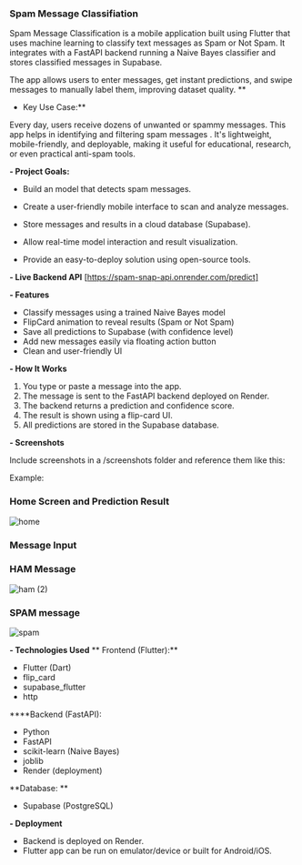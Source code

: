 ### Spam Message Classifiation

Spam Message Classification is a mobile application built using Flutter that uses machine learning to classify text messages as Spam or Not Spam. It integrates with a FastAPI backend running a Naive Bayes classifier and stores classified messages in Supabase.

The app allows users to enter messages, get instant predictions, and swipe messages to manually label them, improving dataset quality.
**
- Key Use Case:**

Every day, users receive dozens of unwanted or spammy messages. This app helps in identifying and filtering spam messages . It's lightweight, mobile-friendly, and deployable, making it useful for educational, research, or even practical anti-spam tools.

**- Project Goals:**

* Build an model that detects spam messages.

* Create a user-friendly mobile interface to scan and analyze messages.

* Store messages and results in a cloud database (Supabase).

* Allow real-time model interaction and result visualization.

* Provide an easy-to-deploy solution using open-source tools.

**- Live Backend API**
[https://spam-snap-api.onrender.com/predict]

**- Features**

* Classify messages using a trained Naive Bayes model
* FlipCard animation to reveal results (Spam or Not Spam)
* Save all predictions to Supabase (with confidence level)
* Add new messages easily via floating action button
* Clean and user-friendly UI

**- How It Works**

1. You type or paste a message into the app.
2. The message is sent to the FastAPI backend deployed on Render.
3. The backend returns a prediction and confidence score.
4. The result is shown using a flip-card UI.
5. All predictions are stored in the Supabase database.

**- Screenshots**

Include screenshots in a /screenshots folder and reference them like this:

Example:

### Home Screen and Prediction Result

![home](https://github.com/user-attachments/assets/2ed4f1f6-53ed-47f8-a896-8985855bfedb)




### Message Input 
### HAM Message
![ham (2)](https://github.com/user-attachments/assets/f72d4b23-235d-4d68-a621-53f038f76386)

### SPAM message
![spam](https://github.com/user-attachments/assets/aacaa897-8063-4c8e-bc0a-c6aa64072471)



**- Technologies Used**
**
Frontend (Flutter):**

* Flutter (Dart)
* flip\_card
* supabase\_flutter
* http

****Backend (FastAPI):

* Python
* FastAPI
* scikit-learn (Naive Bayes)
* joblib
* Render (deployment)

**Database:
**
* Supabase (PostgreSQL)

**- Deployment**

* Backend is deployed on Render.
* Flutter app can be run on emulator/device or built for Android/iOS.



